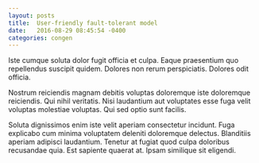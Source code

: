 ```yaml
---
layout: posts
title:  User-friendly fault-tolerant model
date:   2016-08-29 08:45:54 -0400
categories: congen
---
```


Iste cumque soluta dolor fugit officia et culpa. Eaque praesentium quo repellendus suscipit quidem. Dolores non rerum perspiciatis. Dolores odit officia.

Nostrum reiciendis magnam debitis voluptas doloremque iste doloremque reiciendis. Qui nihil veritatis. Nisi laudantium aut voluptates esse fuga velit voluptas molestiae voluptas. Qui sed optio sunt facilis.

Soluta dignissimos enim iste velit aperiam consectetur incidunt. Fuga explicabo cum minima voluptatem deleniti doloremque delectus. Blanditiis aperiam adipisci laudantium. Tenetur at fugiat quod culpa doloribus recusandae quia. Est sapiente quaerat at. Ipsam similique sit eligendi.
